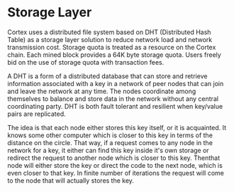 # Storage Layer

Cortex uses a distributed file system based on DHT (Distributed Hash Table) as a storage layer solution to reduce network load and network transmission cost. Storage quota is treated as a resource on the Cortex chain. Each mined block provides a 64K byte storage quota. Users freely bid on the use of storage quota with transaction fees.

A DHT is a form of a distributed database that can store and retrieve information associated with a key in a network of peer nodes that can join and leave the network at any time. The nodes coordinate among themselves to balance and store data in the network without any central coordinating party. DHT is both fault tolerant and resilient when key/value pairs are replicated.

The idea is that each node either stores this key itself, or it is acquainted. It knows some other computer which is closer to this key in terms of the distance on the circle. That way, if a request comes to any node in the network for a key, it either can find this key inside it's own storage or redirect the request to another node which is closer to this key. Thenthat node will either store the key or direct the code to the next node, which is even closer to that key. In finite number of iterations the request will come to the node that will actually stores the key. 









